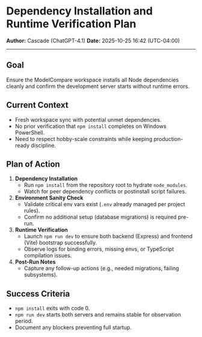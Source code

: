 # Dependency Installation and Runtime Verification Plan
**Author:** Cascade (ChatGPT-4.1)
**Date:** 2025-10-25 16:42 (UTC-04:00)

---

## Goal
Ensure the ModelCompare workspace installs all Node dependencies cleanly and confirm the development server starts without runtime errors.

## Current Context
- Fresh workspace sync with potential unmet dependencies.
- No prior verification that `npm install` completes on Windows PowerShell.
- Need to respect hobby-scale constraints while keeping production-ready discipline.

## Plan of Action
1. **Dependency Installation**
   - Run `npm install` from the repository root to hydrate `node_modules`.
   - Watch for peer dependency conflicts or postinstall script failures.
2. **Environment Sanity Check**
   - Validate critical env vars exist (`.env` already managed per project rules).
   - Confirm no additional setup (database migrations) is required pre-run.
3. **Runtime Verification**
   - Launch `npm run dev` to ensure both backend (Express) and frontend (Vite) bootstrap successfully.
   - Observe logs for binding errors, missing envs, or TypeScript compilation issues.
4. **Post-Run Notes**
   - Capture any follow-up actions (e.g., needed migrations, failing subsystems).

## Success Criteria
- `npm install` exits with code 0.
- `npm run dev` starts both servers and remains stable for observation period.
- Document any blockers preventing full startup.
